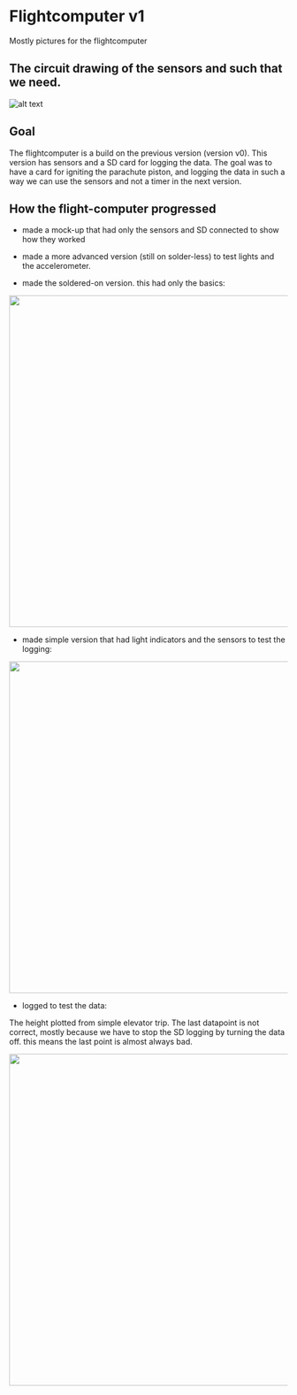 # Flightcomputer v1
Mostly pictures for the flightcomputer

## The circuit drawing of the sensors and such that we need.
![alt text](https://raw.github.com/PelleEikeberg/PortalNovus/master/flightcomputer/Flightcomputer%20v1%20With%20sensors/circuit%20drawing.jpg)

## Goal
The flightcomputer is a build on the previous version (version v0). This version has sensors and a SD card for logging the data. The goal was to have a card for igniting the parachute piston, and logging the data in such a way we can use the sensors and not a timer in the next version.

## How the flight-computer progressed

- made a mock-up that had only the sensors and SD connected to show how they worked

- made a more advanced version (still on solder-less) to test lights and the accelerometer.

- made the soldered-on version. this had only the basics:

<img src="https://raw.github.com/PelleEikeberg/PortalNovus/master/flightcomputer/Flightcomputer%20v1%20With%20sensors/Flightcomputer%20v1%20with%20only%20sensors.jpg" width="600">

- made simple version that had light indicators and the sensors to test the logging:

<img src="https://raw.github.com/PelleEikeberg/PortalNovus/master/flightcomputer/Flightcomputer%20v1%20With%20sensors/flightcomputer%20v1%20soldered%20onto%20two%20plates.jpeg" width="600">

- logged to test the data:

The height plotted from simple elevator trip. The last datapoint is not correct, mostly because we have to stop the SD logging by turning the data off. this means the last point is almost always bad.

<img src="https://raw.github.com/PelleEikeberg/PortalNovus/master/flightcomputer/Flightcomputer%20v1%20With%20sensors/data_height.png" width="600">
